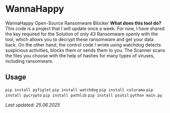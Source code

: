 # WannaHappy
WannaHappy Open-Source Ransomware Blocker
**What does this tool do?**
This code is a project that I will update once a week. For now, I have shared the key required for the Solution of only 43 Ransomware openly with the tool, which allows you to decrypt these ransomware and get your data back. On the other hand, the control code I wrote using watchdog detects suspicious activities, blocks them or sends them to you. The Scanner scans the files you choose with the help of hashes for many types of viruses, including ransomware.
## Usage
```pip install pyfiglet```
```pip install watchdog```
```pip install colorama```
```pip install pycrypto```
```pip install pathlib```
```pip install psutil```
```python main.py```


*Last updated: 25.06.2025*
